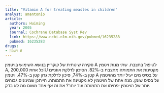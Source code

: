 ```yaml
---
title: "Vitamin A for treating measles in children"
analyst: amantonio
article:
  authors: Huiming
  year: 2005
  journal: Cochrane Database Syst Rev
  link: https://www.ncbi.nlm.nih.gov/pubmed/16235283
  pubmed: 16235283
drugs:
- ויטמין A
---
```


סקירה שיטתית של קוקריין בנושא השימוש בויטמין A לטיפול בחצבת. שתי מנות ויטמין A, כל אחת 200,000IU מקטינות את התמותה מחצבת ב-82%. הסיכון לדלקת אוזניים קטן ב-74%, סיכון לדלקת גרון קטן ב-47%. ויטמין A על בסיס מים יעיל יותר מהויטמין על בסיס שומן.
מנה אחת של הויטמין לא מקטינה את התמותה.
הייתכן שמינונים גבוהים יותר של הויטמין יפחיתו את התמותה עוד יותר? את זה אף אחד משום מה לא בדק.
